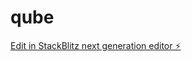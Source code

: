 # qube

[Edit in StackBlitz next generation editor ⚡️](https://stackblitz.com/~/github.com/ElderTask/qube)
